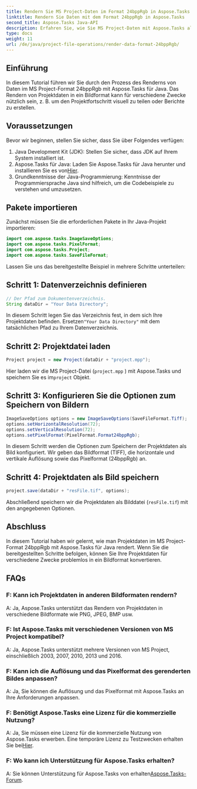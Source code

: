 ```yaml
---
title: Rendern Sie MS Project-Daten im Format 24bppRgb in Aspose.Tasks
linktitle: Rendern Sie Daten mit dem Format 24bppRgb in Aspose.Tasks
second_title: Aspose.Tasks Java-API
description: Erfahren Sie, wie Sie MS Project-Daten mit Aspose.Tasks als Bilder in Java rendern. Befolgen Sie unsere Schritt-für-Schritt-Anleitung für eine nahtlose Integration.
type: docs
weight: 11
url: /de/java/project-file-operations/render-data-format-24bppRgb/
---
```

## Einführung
In diesem Tutorial führen wir Sie durch den Prozess des Renderns von Daten im MS Project-Format 24bppRgb mit Aspose.Tasks für Java. Das Rendern von Projektdaten in ein Bildformat kann für verschiedene Zwecke nützlich sein, z. B. um den Projektfortschritt visuell zu teilen oder Berichte zu erstellen.
## Voraussetzungen
Bevor wir beginnen, stellen Sie sicher, dass Sie über Folgendes verfügen:
1. Java Development Kit (JDK): Stellen Sie sicher, dass JDK auf Ihrem System installiert ist.
2.  Aspose.Tasks für Java: Laden Sie Aspose.Tasks für Java herunter und installieren Sie es von[Hier](https://releases.aspose.com/tasks/java/).
3. Grundkenntnisse der Java-Programmierung: Kenntnisse der Programmiersprache Java sind hilfreich, um die Codebeispiele zu verstehen und umzusetzen.

## Pakete importieren
Zunächst müssen Sie die erforderlichen Pakete in Ihr Java-Projekt importieren:
```java
import com.aspose.tasks.ImageSaveOptions;
import com.aspose.tasks.PixelFormat;
import com.aspose.tasks.Project;
import com.aspose.tasks.SaveFileFormat;
```

Lassen Sie uns das bereitgestellte Beispiel in mehrere Schritte unterteilen:
## Schritt 1: Datenverzeichnis definieren
```java
// Der Pfad zum Dokumentenverzeichnis.
String dataDir = "Your Data Directory";
```
In diesem Schritt legen Sie das Verzeichnis fest, in dem sich Ihre Projektdaten befinden. Ersetzen`"Your Data Directory"` mit dem tatsächlichen Pfad zu Ihrem Datenverzeichnis.
## Schritt 2: Projektdatei laden
```java
Project project = new Project(dataDir + "project.mpp");
```
Hier laden wir die MS Project-Datei (`project.mpp` ) mit Aspose.Tasks und speichern Sie es im`project` Objekt.
## Schritt 3: Konfigurieren Sie die Optionen zum Speichern von Bildern
```java
ImageSaveOptions options = new ImageSaveOptions(SaveFileFormat.Tiff);
options.setHorizontalResolution(72);
options.setVerticalResolution(72);
options.setPixelFormat(PixelFormat.Format24bppRgb);
```
In diesem Schritt werden die Optionen zum Speichern der Projektdaten als Bild konfiguriert. Wir geben das Bildformat (TIFF), die horizontale und vertikale Auflösung sowie das Pixelformat (24bppRgb) an.
## Schritt 4: Projektdaten als Bild speichern
```java
project.save(dataDir + "resFile.tif", options);
```
Abschließend speichern wir die Projektdaten als Bilddatei (`resFile.tif`) mit den angegebenen Optionen.

## Abschluss
In diesem Tutorial haben wir gelernt, wie man Projektdaten im MS Project-Format 24bppRgb mit Aspose.Tasks für Java rendert. Wenn Sie die bereitgestellten Schritte befolgen, können Sie Ihre Projektdaten für verschiedene Zwecke problemlos in ein Bildformat konvertieren.
## FAQs
### F: Kann ich Projektdaten in anderen Bildformaten rendern?
A: Ja, Aspose.Tasks unterstützt das Rendern von Projektdaten in verschiedene Bildformate wie PNG, JPEG, BMP usw.
### F: Ist Aspose.Tasks mit verschiedenen Versionen von MS Project kompatibel?
A: Ja, Aspose.Tasks unterstützt mehrere Versionen von MS Project, einschließlich 2003, 2007, 2010, 2013 und 2016.
### F: Kann ich die Auflösung und das Pixelformat des gerenderten Bildes anpassen?
A: Ja, Sie können die Auflösung und das Pixelformat mit Aspose.Tasks an Ihre Anforderungen anpassen.
### F: Benötigt Aspose.Tasks eine Lizenz für die kommerzielle Nutzung?
 A: Ja, Sie müssen eine Lizenz für die kommerzielle Nutzung von Aspose.Tasks erwerben. Eine temporäre Lizenz zu Testzwecken erhalten Sie bei[Hier](https://purchase.aspose.com/temporary-license/).
### F: Wo kann ich Unterstützung für Aspose.Tasks erhalten?
 A: Sie können Unterstützung für Aspose.Tasks von erhalten[Aspose.Tasks-Forum](https://forum.aspose.com/c/tasks/15).